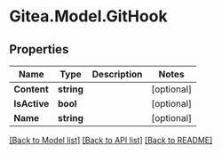 
# Gitea.Model.GitHook

## Properties

Name | Type | Description | Notes
------------ | ------------- | ------------- | -------------
**Content** | **string** |  | [optional] 
**IsActive** | **bool** |  | [optional] 
**Name** | **string** |  | [optional] 

[[Back to Model list]](../README.md#documentation-for-models)
[[Back to API list]](../README.md#documentation-for-api-endpoints)
[[Back to README]](../README.md)

